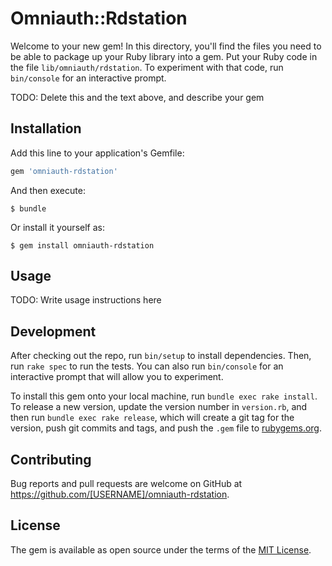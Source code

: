 # Omniauth::Rdstation

Welcome to your new gem! In this directory, you'll find the files you need to be able to package up your Ruby library into a gem. Put your Ruby code in the file `lib/omniauth/rdstation`. To experiment with that code, run `bin/console` for an interactive prompt.

TODO: Delete this and the text above, and describe your gem

## Installation

Add this line to your application's Gemfile:

```ruby
gem 'omniauth-rdstation'
```

And then execute:

    $ bundle

Or install it yourself as:

    $ gem install omniauth-rdstation

## Usage

TODO: Write usage instructions here

## Development

After checking out the repo, run `bin/setup` to install dependencies. Then, run `rake spec` to run the tests. You can also run `bin/console` for an interactive prompt that will allow you to experiment.

To install this gem onto your local machine, run `bundle exec rake install`. To release a new version, update the version number in `version.rb`, and then run `bundle exec rake release`, which will create a git tag for the version, push git commits and tags, and push the `.gem` file to [rubygems.org](https://rubygems.org).

## Contributing

Bug reports and pull requests are welcome on GitHub at https://github.com/[USERNAME]/omniauth-rdstation.

## License

The gem is available as open source under the terms of the [MIT License](https://opensource.org/licenses/MIT).
